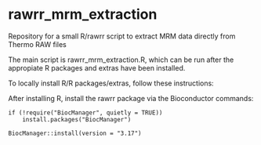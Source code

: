 # rawrr_mrm_extraction
Repository for a small R/rawrr script to extract MRM data directly from Thermo RAW files

The main script is rawrr_mrm_extraction.R, which can be run after the appropiate R packages and extras have been installed.

To locally install R/R packages/extras, follow these instructions:

After installing R, install the rawrr package via the Bioconductor commands:
```
if (!require("BiocManager", quietly = TRUE))
    install.packages("BiocManager")
    
BiocManager::install(version = "3.17")
```

